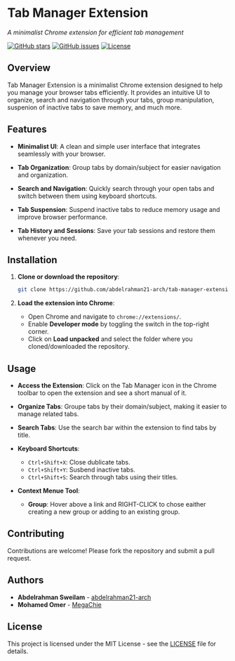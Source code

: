 # Tab Manager Extension


*A minimalist Chrome extension for efficient tab management*

[![GitHub stars](https://img.shields.io/github/stars/abdelrahman21-arch/tab-manager-extension)](https://github.com/abdelrahman21-arch/tab-manager-extension/stargazers)
[![GitHub issues](https://img.shields.io/github/issues/abdelrahman21-arch/tab-manager-extension)](https://github.com/abdelrahman21-arch/tab-manager-extension/issues)
[![License](https://img.shields.io/github/license/abdelrahman21-arch/tab-manager-extension/LICENSE)](LICENSE)

## Overview

Tab Manager Extension is a minimalist Chrome extension designed to help you manage your browser tabs efficiently. It provides an intuitive UI to organize, search and navigation through your tabs, group manipulation, suspenion of inactive tabs to save memory, and much more.

## Features

- **Minimalist UI**: A clean and simple user interface that integrates seamlessly with your browser.

- **Tab Organization**: Group tabs by domain/subject for easier navigation and organization.

- **Search and Navigation**: Quickly search through your open tabs and switch between them using keyboard shortcuts.

- **Tab Suspension**: Suspend inactive tabs to reduce memory usage and improve browser performance.

- **Tab History and Sessions**: Save your tab sessions and restore them whenever you need.

## Installation

1. **Clone or download the repository**:

   ```bash
   git clone https://github.com/abdelrahman21-arch/tab-manager-extension.git
   ```

2. **Load the extension into Chrome**:

   - Open Chrome and navigate to `chrome://extensions/`.
   - Enable **Developer mode** by toggling the switch in the top-right corner.
   - Click on **Load unpacked** and select the folder where you cloned/downloaded the repository.

## Usage

- **Access the Extension**: Click on the Tab Manager icon in the Chrome toolbar to open the extension and see a short manual of it.

- **Organize Tabs**: Groupe tabs by their domain/subject, making it easier to manage related tabs.

- **Search Tabs**: Use the search bar within the extension to find tabs by title.

- **Keyboard Shortcuts**:
  - `Ctrl+Shift+X`: Close dublicate tabs.
  - `Ctrl+Shift+Y`: Susbend inactive tabs.
  - `Ctrl+Shift+S`: Search through tabs using their titles.


- **Context Menue Tool**:
  - **Group**: Hover above a link and RIGHT-CLICK to chose eaither creating a new group or
  adding to an existing group.

## Contributing

Contributions are welcome! Please fork the repository and submit a pull request.

## Authors

- **Abdelrahman Sweilam** - [abdelrahman21-arch](https://github.com/abdelrahman21-arch)
- **Mohamed Omer** - [MegaChie](https://github.com/MegaChie)

## License

This project is licensed under the MIT License - see the [LICENSE](LICENSE) file for details.

